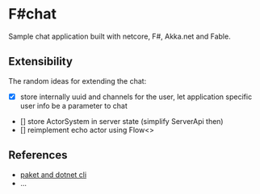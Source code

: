 # F#chat

Sample chat application built with netcore, F#, Akka.net and Fable.

## Extensibility

The random ideas for extending the chat:

* [x] store internally uuid and channels for the user, let application specific user info be a parameter to chat
* [] store ActorSystem in server state (simplify ServerApi then)
* [] reimplement echo actor using Flow<>




## References

* [paket and dotnet cli](https://fsprojects.github.io/Paket/paket-and-dotnet-cli.html)
* ...
